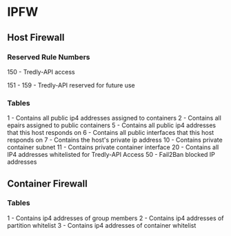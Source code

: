 # IPFW

## Host Firewall

### Reserved Rule Numbers
150 - Tredly-API access

151 - 159 - Tredly-API reserved for future use

### Tables
1 - Contains all public ip4 addresses assigned to containers
2 - Contains all epairs assigned to public containers
5 - Contains all public ip4 addresses that this host responds on
6 - Contains all public interfaces that this host responds on
7 - Contains the host's private ip address
10 - Contains private container subnet
11 - Contains private container interface
20 - Contains all IP4 addresses whitelisted for Tredly-API Access
50 - Fail2Ban blocked IP addresses

## Container Firewall

### Tables
1 - Contains ip4 addresses of group members
2 - Contains ip4 addresses of partition whitelist
3 - Contains ip4 addresses of container whitelist